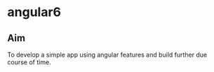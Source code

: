 # angular6

## Aim

  To develop a simple app using angular features and build further due course of time.






